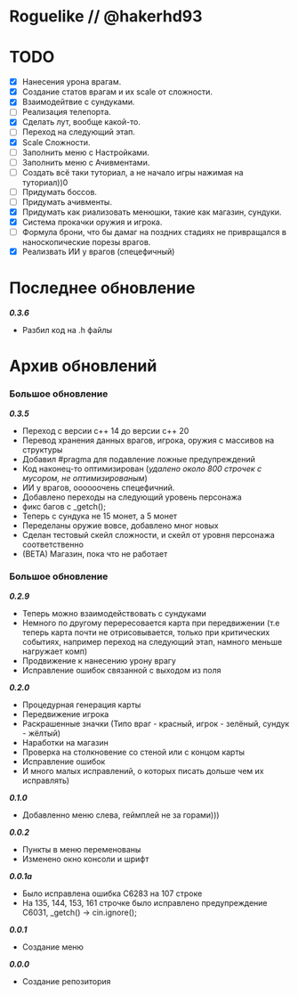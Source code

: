 # Roguelike // @hakerhd93

# TODO
- [x] Нанесения урона врагам.
- [x] Создание статов врагам и их scale от сложности.
- [x] Взаимодейтвие с сундуками.
- [ ] Реализация телепорта.
- [x] Сделать лут, вообще какой-то.
- [ ] Переход на следующий этап.
- [x] Scale Сложности.
- [ ] Заполнить меню с Настройками.
- [ ] Заполнить меню с Ачивментами.
- [ ] Создать всё таки туториал, а не начало игры нажимая на туториал))0
- [ ] Придумать боссов.
- [ ] Придумать ачивменты.
- [x] Придумать как риализовать менюшки, такие как магазин, сундуки.
- [x] Система прокачки оружия и игрока.
- [ ] Формула брони, что бы дамаг на поздних стадиях не привращался в наноскопические порезы врагов.
- [x] Реализвать ИИ у врагов (спецефичный) 
# Последнее обновление
 **_0.3.6_**
 - Разбил код на .h файлы

# Архив обновлений

### Большое обновление
 **_0.3.5_**

- Переход с версии c++ 14 до версии c++ 20
- Перевод хранения данных врагов, игрока, оружия с массивов на структуры
- Добавил #pragma для подавление ложные предупреждений
- Код наконец-то оптимизирован (_удалено около 800 строчек с мусором, не оптимизированым_)
- ИИ у врагов, оооооочень спецефичний.
- Добавлено переходы на следующий уровень персонажа
- фикс багов с _getch();
- Теперь с сундука не 15 монет, а 5 монет
- Переделаны оружие вовсе, добавлено мног новых
- Сделан тестовый скейл сложности, и скейл от уровня персонажа соответственно
- (BETA) Магазин, пока что не работает

### Большое обновление
**_0.2.9_**
 - Теперь можно взаимодействовать с сундуками
 - Немного по другому перересовается карта при передвижении (т.е теперь карта почти не отрисовывается, только при критических событиях, например переход на следующий этап, намного меньше нагружает комп)
 - Продвижение к нанесению урону врагу
 - Исправление ошибок связанной с выходом из поля

**_0.2.0_**
- Процедурная генерация карты
- Передвижение игрока
- Раскрашенные значки (Типо враг - красный, игрок - зелёный, сундук - жёлтый)
- Наработки на магазин
- Проверка на столкновение со стеной или с концом карты
- Исправление ошибок
- И много малых исправлений, о которых писать дольше чем их исправлять)


**_0.1.0_**
- Добавленно меню слева, геймплей не за горами)))

**_0.0.2_**
- Пункты в меню переменованы
- Изменено окно консоли и шрифт

**_0.0.1a_**
- Было исправлена ошибка C6283 на 107 строке
- На 135, 144, 153, 161 строчке было исправлено предупреждение C6031, _getch() -> cin.ignore();

**_0.0.1_**
- Создание меню

**_0.0.0_**
- Создание репозитория
